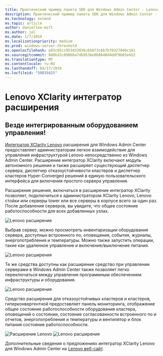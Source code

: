 ```yaml
---
title: Практический пример пакета SDK для Windows Admin Center - Lenovo
description: Практический пример пакета SDK для Windows Admin Center - Lenovo
ms.technology: extend
ms.topic: article
author: daniellee-msft
ms.author: jol
ms.date: 1/7/2019
ms.localizationpriority: medium
ms.prod: windows-server-threshold
ms.openlocfilehash: e93c05cc953433836c6b973c6b7bf0327840c181
ms.sourcegitcommit: 0d0b32c8986ba7db9536e0b8648d4ddf9b03e452
ms.translationtype: MT
ms.contentlocale: ru-RU
ms.lasthandoff: 04/17/2019
ms.locfileid: "59835825"
---
```

# <a name="lenovo-xclarity-integrator-extension"></a>Lenovo XClarity интегратор расширения

## <a name="integrated-hardware-management-everywhere"></a>Везде интегрированным оборудованием управления!

[Интегратор XClarity Lenovo](https://www.lenovo.com/us/en/data-center/software/systems-management/XClarity-Integrator/p/WMD00000370) расширения для Windows Admin Center предоставляет администраторам легкое взаимодействие для управления инфраструктурой Lenovo непосредственно из Windows Admin Center. Расширение интегратор XClarity включают модуль автономного решения и также расширяет существующий диспетчер сервера, диспетчер отказоустойчивости кластеров и диспетчер кластеров Hyper-Converged решений в единую пользовательского интерфейса для включения простого сервера управления. 

Расширение решения, включаться в расширение интегратор XClarity позволяет, подключиться к администратором XClarity Lenovo, Lenovo стойки или серверы tower или все серверы в корпусе всего за один раз. После добавления серверов, вы увидите, что общее состояние работоспособности для всех добавленных узлах.

![Lenovo расширения](../../media/extend-case-study-lenovo/lenovo-1.png)

Выбрав сервер, можно просмотреть инвентаризации оборудования сервера, доступных встроенного по, оповещения, события, журналы, энергопотребления и температуры. Можно также запустить операции, такие как удаленное управление и включение/выключение питания.

![Lenovo расширения](../../media/extend-case-study-lenovo/lenovo-2.png)

Те же средства доступны как расширение средство при управлении серверами в Windows Admin Center также позволяет легко переключаться между управления программным обеспечением инфраструктуры и оборудования.

![Lenovo расширения](../../media/extend-case-study-lenovo/lenovo-3.png)

Средство расширения для отказоустойчивых кластеров и кластеров, гиперконвергентной предоставляет панель мониторинга, отображение общее состояние работоспособности оборудования кластера, оповещений о состоянии, состояние согласованности встроенного по и отчетов, энергопотребления и температуры и вентилятор и блок питания состояние работоспособности.

![Расширение Lenovo](../../media/extend-case-study-lenovo/lenovo-4.png)
![Lenovo расширения](../../media/extend-case-study-lenovo/lenovo-5.png)

Дополнительные сведения о предложениях интегратор XClarity Lenovo для Windows Admin Center на [Lenovo веб-сайт](https://support.lenovo.com/us/en/solutions/ht507549).